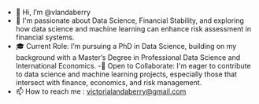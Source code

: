 - 👋 Hi, I’m @vlandaberry
- 👀 I'm passionate about Data Science, Financial Stability, and exploring how data science and machine learning can enhance risk assessment in financial systems.
- 🎓 Current Role: I’m pursuing a PhD in Data Science, building on my background with a Master’s Degree in Professional Data Science and International Economics.
-💼 Open to Collaborate:
I'm eager to contribute to data science and machine learning projects, especially those that intersect with finance, economics, and risk management.
- 📫 How to reach me : victorialandaberry@gmail.com

